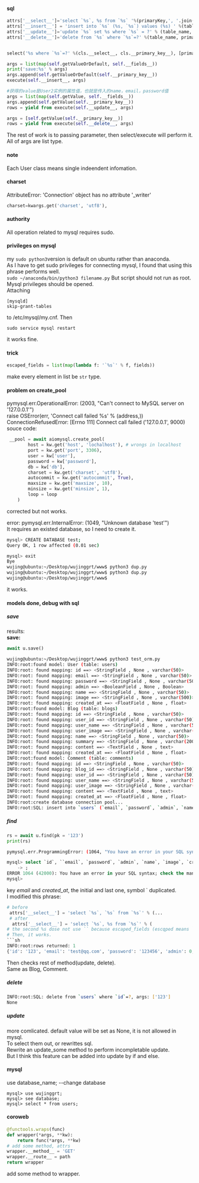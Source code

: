 
#### sql
```py
attrs['__select__']='select `%s`, %s from `%s` '%(primaryKey,', '.join(escaped_fields), table_name)
attrs['__insert__'] = 'insert into `%s` (%s, `%s`) values (%s) ' %(table_name, ', '.join(escaped_fields), primaryKey, create_args_string(len(escaped_fields)+1))
attrs['__update__']='update `%s` set %s where `%s` = ?' % (table_name, ', '.join(map(lambda f:'`%s`=?' % (mappings.get(f).name or f), fields)), primaryKey)
attrs['__delete__']='delete from `%s` where `%s`=?' %(table_name, primaryKey)


select('%s where `%s`=?' %(cls.__select__, cls.__primary_key__), [primarykey], 1)

args = list(map(self.getValueOrDefault, self.__fields__))
print('save:%s' % args)
args.append(self.getValueOrDefault(self.__primary_key__))
execute(self.__insert__, args)

#获得的value是User2实例的属性值，也就是传入的name，email，password值
args = list(map(self.getValue, self.__fields__)) 
args.append(self.getValue(self.__primary_key__))
rows = yield from execute(self.__update__, args)

args = [self.getValue(self.__primary_key__)]
rows = yield from execute(self.__delete__, args)
```

The rest of work is to passing parameter, then select/execute will perform it.  
All of args are list type.

#### note
Each User class means single indeendent infomation.

#### charset
AttributeError: 'Connection' object has no attribute '_writer'
```py
charset=kwargs.get('charset', 'utf8'),
```

#### authority
All operation related to mysql requires sudo.

#### privileges on mysql
my ```sudo python3```version is default on ubuntu rather than anaconda.  
As I have to get sudo privileges for connecting mysql, I found that using this phrase performs well.   
```sudo ~/anaconda/bin/python3 filename.py```
But script should not run as root. Mysql privileges should be opened.   
Attaching
```
[mysqld]
skip-grant-tables
```
to /etc/mysql/my.cnf. Then  
```
sudo service mysql restart
```
it works fine.

#### trick
```py
escaped_fields = list(map(lambda f: '`%s`' % f, fields))
```
make every element in list be `str` type.

#### problem on create_pool
pymysql.err.OperationalError: (2003, "Can't connect to MySQL server on '127.0.0.1'")    
raise OSError(err, 'Connect call failed %s' % (address,))  
ConnectionRefusedError: [Errno 111] Connect call failed ('127.0.0.1', 9000)    
souce code:  
```py
 __pool = await aiomysql.create_pool(
        host = kw.get('host', 'lochalhost'), # wrongs in localhost
        port = kw.get('port', 3306),
        user = kw['user'],
        password = kw['password'],
        db = kw['db'],
        charset = kw.get('charset', 'utf8'),
        autocommit = kw.get('autocommit', True),
        maxsize = kw.get('maxsize', 10),
        minsize = kw.get('minsize', 1),
        loop = loop
    )
```
corrected but not works.  

error:
pymysql.err.InternalError: (1049, "Unknown database 'test'")  
It requires an existed database, so I need to create it.  
```sh
mysql> CREATE DATABASE test;
Query OK, 1 row affected (0.01 sec)

mysql> exit
Bye
wujing@ubuntu:~/Desktop/wujinggrt/www$ python3 dup.py 
wujing@ubuntu:~/Desktop/wujinggrt/www$ python3 dup.py 
wujing@ubuntu:~/Desktop/wujinggrt/www$ 
```
it works.  

#### models done, debug with sql

##### save
results:  
**save:**  
```py
await u.save()
```
```sh
wujing@ubuntu:~/Desktop/wujinggrt/www$ python3 test_orm.py 
INFO:root:found model: User (table: users)
INFO:root: found mapping: id ==> <StringField , None , varchar(50)>
INFO:root: found mapping: email ==> <StringField , None , varchar(50)>
INFO:root: found mapping: password ==> <StringField , None , varchar(50)>
INFO:root: found mapping: admin ==> <BooleanField , None , Boolean>
INFO:root: found mapping: name ==> <StringField , None , varchar(50)>
INFO:root: found mapping: image ==> <StringField , None , varchar(500)>
INFO:root: found mapping: created_at ==> <FloatField , None , float>
INFO:root:found model: Blog (table: blogs)
INFO:root: found mapping: id ==> <StringField , None , varchar(50)>
INFO:root: found mapping: user_id ==> <StringField , None , varchar(50)>
INFO:root: found mapping: user_name ==> <StringField , None , varchar(50)>
INFO:root: found mapping: user_image ==> <StringField , None , varchar(500)>
INFO:root: found mapping: name ==> <StringField , None , varchar(50)>
INFO:root: found mapping: summary ==> <StringField , None , varchar(200)>
INFO:root: found mapping: content ==> <TextField , None , text>
INFO:root: found mapping: created_at ==> <FloatField , None , float>
INFO:root:found model: Comment (table: comments)
INFO:root: found mapping: id ==> <StringField , None , varchar(50)>
INFO:root: found mapping: blog_id ==> <StringField , None , varchar(50)>
INFO:root: found mapping: user_id ==> <StringField , None , varchar(50)>
INFO:root: found mapping: user_name ==> <StringField , None , varchar(50)>
INFO:root: found mapping: user_image ==> <StringField , None , varchar(500)>
INFO:root: found mapping: content ==> <TextField , None , text>
INFO:root: found mapping: created_at ==> <FloatField , None , float>
INFO:root:create database connection pool...
INFO:root:SQL: insert into `users` (`email`, `password`, `admin`, `name`, `image`, `created_at`, `id`) values (?,?,?,?,?,?,?)
```
    
##### find
```py
rs = await u.find(pk = '123')
print(rs)   
```
```sh
pymysql.err.ProgrammingError: (1064, "You have an error in your SQL syntax; check the manual that corresponds to your MySQL server version for the right syntax to use near '`, `password`, `admin`, `name`, `image`, `created_at`` from `users` where `id`='' at line 1")
```
```sql
mysql> select `id`, ``email`, `password`, `admin`, `name`, `image`, `created_at`` from `users` where `id`=123
    -> ;
ERROR 1064 (42000): You have an error in your SQL syntax; check the manual that corresponds to your MySQL server version for the right syntax to use near '`, `password`, `admin`, `name`, `image`, `created_at`` from `users` where `id`=1' at line 1
mysql> 
```
key *email* and *created_at*, the initial and last one, symbol ` duplicated.  
I modified this phrase:  
```py
# before
 attrs['__select__'] = 'select `%s`, `%s` from `%s`' % (...
 # after
  attrs['__select__'] = 'select `%s`, %s from `%s`' % (
# the second %s dose not use `` because escaped_fields (escqped means ``) are all surrounded by ``.
# Then, it works.  
```sh
INFO:root:rows returned: 1
{'id': '123', 'email': 'test@qq.com', 'password': '123456', 'admin': 0, 'name': 'Test', 'image': 'about:blank', 'created_at': 1532618545.51945}
```
Then checks rest of method(update, delete).  
Same as Blog, Comment.  

##### delete
```sh
INFO:root:SQL: delete from `users` where `id`=?, args: ['123']
None
```

##### update
more comlicated.  default value will be set as None, it is not allowed in mysql.  
To select them out, or rewrittes sql.  
Rewrite an update_some method to perform incompletable update.  
But I think this feature can be added into update by if and else.

#### mysql
use database_name; --change database

```mysql
mysql> use wujinggrt;
mysql> see database;
mysql> select * from users;
```

#### coroweb
```py
@functools.wraps(func)
def wrapper(*args, **kw):
    return func(*args, **kw)
# add some method, attrs
wrapper.__method__ = 'GET'
wrapper.__route__ = path
return wrapper
```
add some method to wrapper.  